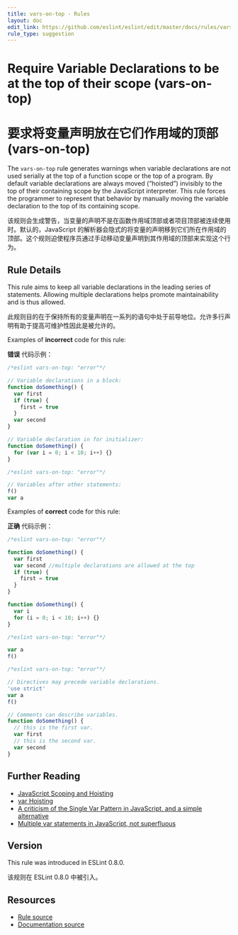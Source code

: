 ```yaml
---
title: vars-on-top - Rules
layout: doc
edit_link: https://github.com/eslint/eslint/edit/master/docs/rules/vars-on-top.md
rule_type: suggestion
---
```


<!-- Note: No pull requests accepted for this file. See README.md in the root directory for details. -->

# Require Variable Declarations to be at the top of their scope (vars-on-top)

# 要求将变量声明放在它们作用域的顶部 (vars-on-top)

The `vars-on-top` rule generates warnings when variable declarations are not used serially at the top of a function scope or the top of a program.
By default variable declarations are always moved (“hoisted”) invisibly to the top of their containing scope by the JavaScript interpreter.
This rule forces the programmer to represent that behavior by manually moving the variable declaration to the top of its containing scope.

该规则会生成警告，当变量的声明不是在函数作用域顶部或者项目顶部被连续使用时。默认的，JavaScript 的解析器会隐式的将变量的声明移到它们所在作用域的顶部。这个规则迫使程序员通过手动移动变量声明到其作用域的顶部来实现这个行为。

## Rule Details

This rule aims to keep all variable declarations in the leading series of statements.
Allowing multiple declarations helps promote maintainability and is thus allowed.

此规则目的在于保持所有的变量声明在一系列的语句中处于前导地位。允许多行声明有助于提高可维护性因此是被允许的。

Examples of **incorrect** code for this rule:

**错误** 代码示例：

```js
/*eslint vars-on-top: "error"*/

// Variable declarations in a block:
function doSomething() {
  var first
  if (true) {
    first = true
  }
  var second
}

// Variable declaration in for initializer:
function doSomething() {
  for (var i = 0; i < 10; i++) {}
}
```

```js
/*eslint vars-on-top: "error"*/

// Variables after other statements:
f()
var a
```

Examples of **correct** code for this rule:

**正确** 代码示例：

```js
/*eslint vars-on-top: "error"*/

function doSomething() {
  var first
  var second //multiple declarations are allowed at the top
  if (true) {
    first = true
  }
}

function doSomething() {
  var i
  for (i = 0; i < 10; i++) {}
}
```

```js
/*eslint vars-on-top: "error"*/

var a
f()
```

```js
/*eslint vars-on-top: "error"*/

// Directives may precede variable declarations.
'use strict'
var a
f()

// Comments can describe variables.
function doSomething() {
  // this is the first var.
  var first
  // this is the second var.
  var second
}
```

## Further Reading

- [JavaScript Scoping and Hoisting](http://www.adequatelygood.com/JavaScript-Scoping-and-Hoisting.html)
- [var Hoisting](https://developer.mozilla.org/en-US/docs/Web/JavaScript/Reference/Statements/var#var_hoisting)
- [A criticism of the Single Var Pattern in JavaScript, and a simple alternative](http://danielhough.co.uk/blog/single-var-pattern-rant/)
- [Multiple var statements in JavaScript, not superfluous](http://benalman.com/news/2012/05/multiple-var-statements-javascript/)

## Version

This rule was introduced in ESLint 0.8.0.

该规则在 ESLint 0.8.0 中被引入。

## Resources

- [Rule source](https://github.com/eslint/eslint/tree/master/lib/rules/vars-on-top.js)
- [Documentation source](https://github.com/eslint/eslint/tree/master/docs/rules/vars-on-top.md)
